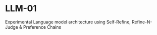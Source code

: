 # LLM-01
Experimental Language model architecture using Self-Refine, Refine-N-Judge &amp; Preference Chains
